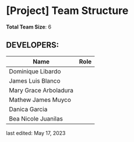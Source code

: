 # [Project] Team Structure

**Total Team Size**: 6 

## DEVELOPERS:
| Name  | Role |
| ------------- | ------------- |
| Dominique Libardo  |   |
| James Luis Blanco  |   |
| Mary Grace Arboladura  |   |
| Mathew James Muyco  |   |
| Danica Garcia  |   |
| Bea Nicole Juanilas  |   |

last edited: May 17, 2023




